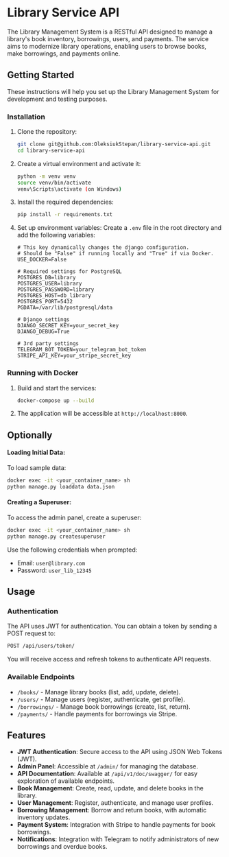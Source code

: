 # Library Service API

The Library Management System is a RESTful API designed to manage a library's book inventory, borrowings, users, and payments. 
The service aims to modernize library operations, enabling users to browse books, make borrowings, and payments online.

## Getting Started
These instructions will help you set up the Library Management System for development and testing purposes.

### Installation
1. Clone the repository:
   ```sh
   git clone git@github.com:OleksiukStepan/library-service-api.git
   cd library-service-api
   ```
2. Create a virtual environment and activate it:
   ```sh
   python -m venv venv
   source venv/bin/activate
   venv\Scripts\activate (on Windows)
   ```
3. Install the required dependencies:
   ```sh
   pip install -r requirements.txt
   ```
4. Set up environment variables:
   Create a `.env` file in the root directory and add the following variables:
   ```
   # This key dynamically changes the django configuration.
   # Should be "False" if running locally and "True" if via Docker.
   USE_DOCKER=False

   # Required settings for PostgreSQL
   POSTGRES_DB=library
   POSTGRES_USER=library
   POSTGRES_PASSWORD=library
   POSTGRES_HOST=db_library
   POSTGRES_PORT=5432
   PGDATA=/var/lib/postgresql/data

   # Django settings
   DJANGO_SECRET_KEY=your_secret_key
   DJANGO_DEBUG=True

   # 3rd party settings
   TELEGRAM_BOT_TOKEN=your_telegram_bot_token
   STRIPE_API_KEY=your_stripe_secret_key
   ```

### Running with Docker
1. Build and start the services:
   ```sh
   docker-compose up --build
   ```
2. The application will be accessible at `http://localhost:8000`.

## Optionally

#### Loading Initial Data:
To load sample data:
```sh
docker exec -it <your_container_name> sh
python manage.py loaddata data.json
```

#### Creating a Superuser:
To access the admin panel, create a superuser:
```sh
docker exec -it <your_container_name> sh
python manage.py createsuperuser
```
Use the following credentials when prompted:
- Email: `user@library.com`
- Password: `user_lib_12345`

## Usage
### Authentication
The API uses JWT for authentication. You can obtain a token by sending a POST request to:
```sh
POST /api/users/token/
```

You will receive access and refresh tokens to authenticate API requests.

### Available Endpoints
- `/books/` - Manage library books (list, add, update, delete).
- `/users/` - Manage users (register, authenticate, get profile).
- `/borrowings/` - Manage book borrowings (create, list, return).
- `/payments/` - Handle payments for borrowings via Stripe.

## Features
- **JWT Authentication**: Secure access to the API using JSON Web Tokens (JWT).
- **Admin Panel**: Accessible at `/admin/` for managing the database.
- **API Documentation**: Available at `/api/v1/doc/swagger/` for easy exploration of available endpoints.
- **Book Management**: Create, read, update, and delete books in the library.
- **User Management**: Register, authenticate, and manage user profiles.
- **Borrowing Management**: Borrow and return books, with automatic inventory updates.
- **Payment System**: Integration with Stripe to handle payments for book borrowings.
- **Notifications**: Integration with Telegram to notify administrators of new borrowings and overdue books.
